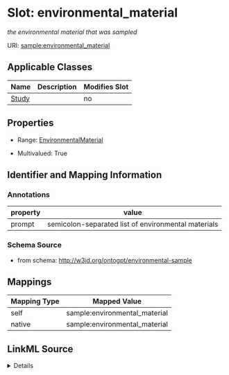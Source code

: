 

# Slot: environmental_material


_the environmental material that was sampled_



URI: [sample:environmental_material](http://w3id.org/ontogpt/environmental-sample/environmental_material)



<!-- no inheritance hierarchy -->





## Applicable Classes

| Name | Description | Modifies Slot |
| --- | --- | --- |
| [Study](Study.md) |  |  no  |







## Properties

* Range: [EnvironmentalMaterial](EnvironmentalMaterial.md)

* Multivalued: True





## Identifier and Mapping Information





### Annotations

| property | value |
| --- | --- |
| prompt | semicolon-separated list of environmental materials |



### Schema Source


* from schema: http://w3id.org/ontogpt/environmental-sample




## Mappings

| Mapping Type | Mapped Value |
| ---  | ---  |
| self | sample:environmental_material |
| native | sample:environmental_material |




## LinkML Source

<details>
```yaml
name: environmental_material
annotations:
  prompt:
    tag: prompt
    value: semicolon-separated list of environmental materials
description: the environmental material that was sampled
from_schema: http://w3id.org/ontogpt/environmental-sample
rank: 1000
alias: environmental_material
owner: Study
domain_of:
- Study
range: EnvironmentalMaterial
multivalued: true

```
</details>